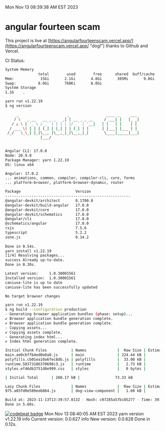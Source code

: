 Mon Nov 13 08:39:38 AM EST 2023

# angular fourteen scam


This project is live at [https://angularfourteenscam.vercel.app/](https://angularfourteenscam.vercel.app/ "dog!") thanks to Github and Vercel.

CI Status: 

```bash
System Memory
               total        used        free      shared  buff/cache   available
Mem:            15Gi       2.1Gi       4.8Gi       305Mi       9.0Gi        13Gi
Swap:          8.0Gi       768Ki       8.0Gi
System Storage
1.1G	.
```
```bash
yarn run v1.22.19
$ ng version

     _                      _                 ____ _     ___
    / \   _ __   __ _ _   _| | __ _ _ __     / ___| |   |_ _|
   / △ \ | '_ \ / _` | | | | |/ _` | '__|   | |   | |    | |
  / ___ \| | | | (_| | |_| | | (_| | |      | |___| |___ | |
 /_/   \_\_| |_|\__, |\__,_|_|\__,_|_|       \____|_____|___|
                |___/
    

Angular CLI: 17.0.0
Node: 20.9.0
Package Manager: yarn 1.22.19
OS: linux x64

Angular: 17.0.2
... animations, common, compiler, compiler-cli, core, forms
... platform-browser, platform-browser-dynamic, router

Package                         Version
---------------------------------------------------------
@angular-devkit/architect       0.1700.0
@angular-devkit/build-angular   17.0.0
@angular-devkit/core            17.0.0
@angular-devkit/schematics      17.0.0
@angular/cli                    17.0.0
@schematics/angular             17.0.0
rxjs                            7.5.6
typescript                      5.2.2
zone.js                         0.14.2
    
Done in 0.54s.
yarn install v1.22.19
[1/4] Resolving packages...
success Already up-to-date.
Done in 0.30s.
```
```bash
Latest version:     1.0.30001561
Installed version:  1.0.30001561
caniuse-lite is up to date
caniuse-lite has been successfully updated

No target browser changes
```
```bash
yarn run v1.22.19
$ ng build --configuration production
- Generating browser application bundles (phase: setup)...
✔ Browser application bundle generation complete.
✔ Browser application bundle generation complete.
- Copying assets...
✔ Copying assets complete.
- Generating index html...
✔ Index html generation complete.

Initial Chunk Files           | Names              |  Raw Size | Estimated Transfer Size
main.ae0cbffb4ed0e0a0.js      | main               | 224.44 kB |                61.40 kB
polyfills.cb01ea10a6fec8db.js | polyfills          |  33.00 kB |                10.66 kB
runtime.58373186370698c3.js   | runtime            |   2.73 kB |                 1.28 kB
styles.ef46db3751d8e999.css   | styles             |   0 bytes |                       -

| Initial Total      | 260.17 kB |                73.33 kB

Lazy Chunk Files              | Names              |  Raw Size | Estimated Transfer Size
975.a85fd0e589eeb864.js       | dog-view-component |   1.60 kB |               804 bytes

Build at: 2023-11-13T13:39:57.013Z - Hash: c07285a57bc85277 - Time: 3915ms
Done in 5.68s.
```
[![codebeat badge](https://codebeat.co/badges/8cb3c84a-d002-4f78-98dd-3540260c751a)](https://codebeat.co/projects/github-com-kfedora-angularfourteenscam-master)
Mon Nov 13 08:40:05 AM EST 2023
yarn version v1.22.19
info Current version: 0.0.627
info New version: 0.0.628
Done in 0.12s.
